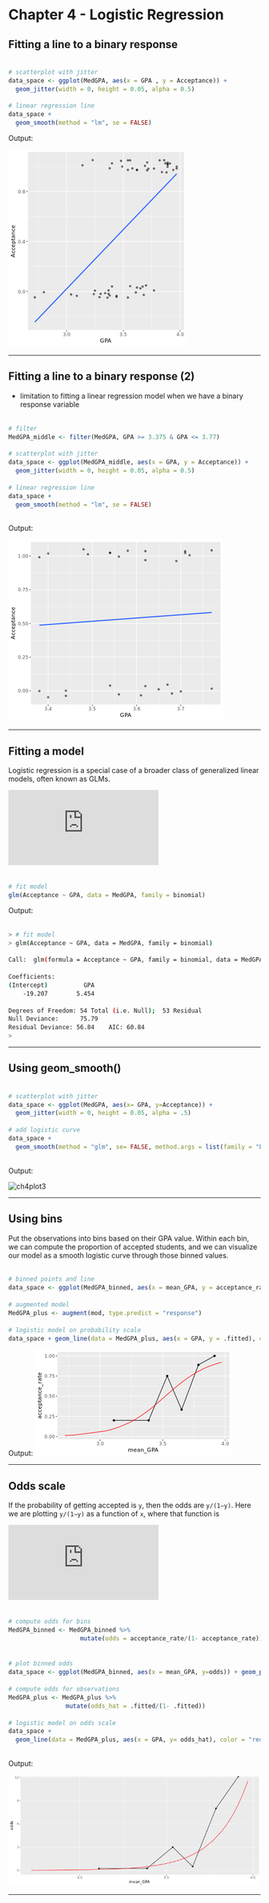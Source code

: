 # Chapter 4 - Logistic Regression

## Fitting a line to a binary response


```r

# scatterplot with jitter
data_space <- ggplot(MedGPA, aes(x = GPA , y = Acceptance)) + 
  geom_jitter(width = 0, height = 0.05, alpha = 0.5)

# linear regression line
data_space + 
  geom_smooth(method = "lm", se = FALSE)

```

Output:

![ch4plot1](ch4plot1.png)

***

## Fitting a line to a binary response (2)

* limitation to fitting a linear regression model when we have a binary response variable


```r

# filter
MedGPA_middle <- filter(MedGPA, GPA >= 3.375 & GPA <= 3.77)

# scatterplot with jitter
data_space <- ggplot(MedGPA_middle, aes(x = GPA, y = Acceptance)) + 
  geom_jitter(width = 0, height = 0.05, alpha = 0.5)

# linear regression line
data_space + 
  geom_smooth(method = "lm", se = FALSE)
  

```

Output:

![ch4plot2](ch4plot2.png)

***

## Fitting a model

Logistic regression is a special case of a broader class of generalized linear models, often known as GLMs.

![](https://latex.codecogs.com/gif.latex?%5Clog%7B%20%5Cleft%28%20%5Cfrac%7By%7D%7B1-y%7D%20%5Cright%29%20%7D%20%3D%20%5Cbeta_0%20&plus;%20%5Cbeta_1%20%5Ccdot%20x%20&plus;%20%5Cepsilon%20%5C%2C%2C)


```r

# fit model
glm(Acceptance ~ GPA, data = MedGPA, family = binomial)


```

Output:

```bash

> # fit model
> glm(Acceptance ~ GPA, data = MedGPA, family = binomial)

Call:  glm(formula = Acceptance ~ GPA, family = binomial, data = MedGPA)

Coefficients:
(Intercept)          GPA  
    -19.207        5.454  

Degrees of Freedom: 54 Total (i.e. Null);  53 Residual
Null Deviance:	    75.79 
Residual Deviance: 56.84 	AIC: 60.84
> 

```

***

## Using geom_smooth()

```r

# scatterplot with jitter
data_space <- ggplot(MedGPA, aes(x= GPA, y=Acceptance)) + 
  geom_jitter(width = 0, height = 0.05, alpha = .5)

# add logistic curve
data_space +
  geom_smooth(method = "glm", se= FALSE, method.args = list(family = "binomial"))
  

```

Output:

![ch4plot3](ch4plot3.png)


***

## Using bins


Put the observations into bins based on their GPA value. Within each bin, we can compute the proportion of accepted students, and we can visualize our model as a smooth logistic curve through those binned values.


```r

# binned points and line
data_space <- ggplot(MedGPA_binned, aes(x = mean_GPA, y = acceptance_rate )) + geom_point()+ geom_line()

# augmented model
MedGPA_plus <- augment(mod, type.predict = "response")

# logistic model on probability scale
data_space + geom_line(data = MedGPA_plus, aes(x = GPA, y = .fitted), color = "red")

```

Output:
![ch4plot4](ch4plot4.png)

***

## Odds scale



If the probability of getting accepted is `y`, then the odds are `y/(1−y)`. 
Here we are plotting `y/(1−y)` as a function of `x`, where that function is

![](https://latex.codecogs.com/gif.latex?odds%28%5Chat%7By%7D%29%20%3D%20%5Cfrac%7B%5Chat%7By%7D%7D%7B1-%5Chat%7By%7D%7D%20%3D%20%5Cexp%7B%28%20%5Chat%7B%5Cbeta%7D_0%20&plus;%20%5Chat%7B%5Cbeta%7D_1%20%5Ccdot%20x%20%29%20%7D)


```r

# compute odds for bins
MedGPA_binned <- MedGPA_binned %>%
                    mutate(odds = acceptance_rate/(1- acceptance_rate))
                  

# plot binned odds
data_space <- ggplot(MedGPA_binned, aes(x = mean_GPA, y=odds)) + geom_point() + geom_line()

# compute odds for observations
MedGPA_plus <- MedGPA_plus %>%
                mutate(odds_hat = .fitted/(1- .fitted))

# logistic model on odds scale
data_space +
  geom_line(data = MedGPA_plus, aes(x = GPA, y= odds_hat), color = "red")
  
```

Output:

![ch4plot5](ch4plot5.png)

***


